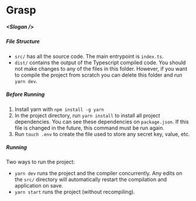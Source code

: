 # Grasp

##### <Slogan \/>

##### File Structure

- `src/` has all the source code. The main entrypoint is `index.ts`.
- `dist/` contains the output of the Typescript compiled code. You should not make changes to any of the files in this folder. However, if you want to compile the project from scratch you can delete this folder and run `yarn dev`.

##### Before Running

1. Install yarn with `npm install -g yarn`
2. In the project directory, run `yarn install` to install all project dependencies. You can see these dependencies on `package.json`. If this file is changed in the future, this command must be run again.
3. Run `touch .env` to create the file used to store any secret key, value, etc.

##### Running

Two ways to run the project:

- `yarn dev` runs the project and the compiler concurrently. Any edits on the `src/` directory will automatically restart the compilation and application on save.
- `yarn start` runs the project (without recompiling).

